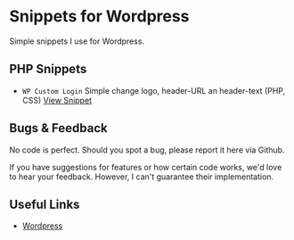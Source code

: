 # Snippets for Wordpress
Simple snippets I use for Wordpress.

## PHP Snippets
- `WP Custom Login` Simple change logo, header-URL an header-text (PHP, CSS) [View Snippet](https://github.com/st3phan76/wordpress-snippets/blob/main/wp-custom-login.php)

## Bugs & Feedback
No code is perfect. Should you spot a bug, please report it here via Github.

If you have suggestions for features or how certain code works, we'd love to hear your feedback. However, I can't guarantee their implementation.

## Useful Links
- [Wordpress](https://wordpress.org/)
  
